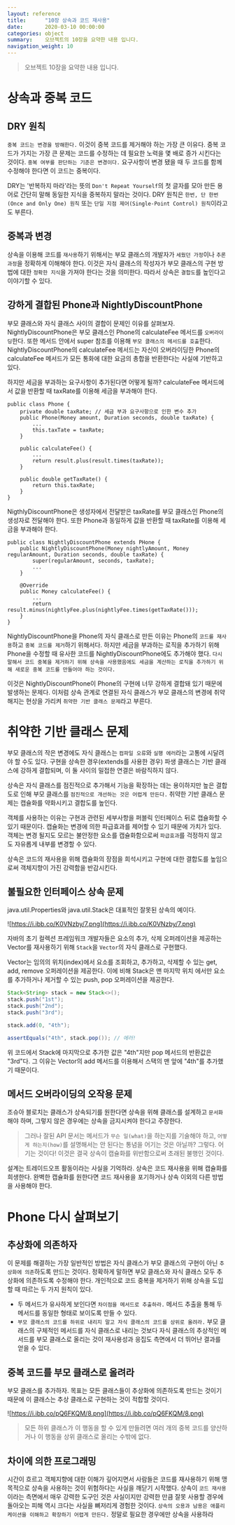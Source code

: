 ```yaml
---
layout: reference
title:      "10장 상속과 코드 재사용"
date:       2020-03-10 00:00:00
categories: object
summary:    오브젝트의 10장을 요약한 내용 입니다.
navigation_weight: 10
---
```


> 오브젝트 10장을 요약한 내용 입니다.

# 상속과 중복 코드

## DRY 원칙

`중복 코드는 변경을 방해한다.` 이것이 중복 코드를 제거해야 하는 가장 큰 이유다. 중복 코드가 가지는 가장 큰 문제는 코드를 수정하는 데 필요한 노력을 몇 배로 증가 시킨다는 것이다. `중복 여부를 판단하는 기준은 변경이다.` 요구사항이 변경 됐을 때 두 코드를 함께 수정해야 한다면 이 코드는 중복이다. 

DRY는 '반복하지 마라'라는 뜻의 `Don't Repeat Yourself`의 첫 글자를 모아 만든 용어로 간단히 말해 동일한 지식을 중복하지 말라는 것이다.  DRY 원칙은 `한번, 단 한번(Once and Only One) 원칙` 또는 `단일 지점 제어(Single-Point Control) 원칙`이라고도 부른다. 

## 중복과 변경

상속을 이용해 코드를 `재사용`하기 위해서는 부모 클래스의 개발자가 `세웠던 가정`이나 `추론 과정`을 정확하게 이해해야 한다. 이것은 자식 클래스의 작성자가 부모 클래스의 구현 방법에 대한 `정확한 지식`을 가져야 한다는 것을 의미한다. 따라서 상속은 `결합도`를 높인다고 이야기할 수 있다. 

## 강하게 결합된 Phone과 NightlyDiscountPhone

부모 클래스와 자식 클래스 사이의 결합이 문제인 이유를 살펴보자. NightlyDiscountPhone은 부모 클래스인 Phone의 calculateFee 메서드를 `오버라이딩`한다. 또한 메서드 안에서 super 참조를 이용해 `부모 클래스의 메서드를 호출`한다. NightlyDiscountPhone의 calculateFee 메서드는 자신이 오버라이딩한 Phone의 calculateFee 메서드가 모든 통화에 대한 요금의 총합을 반환한다는 사실에 기반하고 있다. 

하지만 세금을 부과하는 요구사항이 추가된다면 어떻게 될까? calculateFee 메서드에서 값을 반환할 때 taxRate를 이용해 세금을 부과해야 한다. 

    public class Phone {
    	private double taxRate; // 세금 부과 요구사항으로 인한 변수 추가
    	public Phone(Money amount, Duration seconds, double taxRate) {
    		...
    		this.taxTate = taxRate;
    	}
    
    	public calculateFee() {
    		...
    		return result.plus(result.times(taxRate));
    	}
    
    	public double getTaxRate() {
    		return this.taxRate;
    	}
    }

NigthlyDiscountPhone은 생성자에서 전달받은 taxRate를 부모 클래스인 Phone의 생성자로 전달해야 한다. 또한 Phone과 동일하게 값을 반환할 때 taxRate를 이용해 세금을 부과해야 한다. 

    public class NightlyDiscountPhone extends PHone {
    	public NightlyDiscountPhone(Money nightlyAmount, Money regularAmount, Duration seconds, double taxRate) {
    		super(regularAmount, seconds, taxRate);
    		...
    	}
    
    	@Override
    	public Money calculateFee() {
    		...
    		return result.minus(nightlyFee.plus(nightlyFee.times(getTaxRate()));
    	}
    }

NightlyDiscountPhone을 Phone의 자식 클래스로 만든 이유는 Phone의 `코드를 재사용`하고 `중복 코드를 제거`하기 위해서다. 하지만 세금을 부과하는 로직을 추가하기 위해 Phone을 수정할 때 유사한 코드를 NightlyDiscountPhone에도 추가해야 했다. `다시 말해서 코드 중복을 제거하기 위해 상속을 사용했음에도 세금을 계산하는 로직을 추가하기 위해 새로운 중복 코드를 만들어야 하는 것이다.` 

이것은 NightlyDiscountPhone이 Phone의 구현에 너무 강하게 결합돼 있기 때문에 발생하는 문제다. 이처럼 상속 관계로 연결된 자식 클래스가 부모 클래스의 변경에 취약해지는 현상을 가리켜 `취약한 기반 클래스 문제`라고 부른다. 

# 취약한 기반 클래스 문제

부모 클래스의 작은 변경에도 자식 클래스는 `컴파일 오류`와 `실행 에러`라는 고통에 시달려야 할 수도 있다. 구현을 상속한 경우(extends를 사용한 경우) 파생 클래스는 기반 클래스에 강하게 결합되며, 이 둘 사이의 밀접한 연결은 바람직하지 않다. 

상속은 자식 클래스를 점진적으로 추가해서 기능을 확장하는 데는 용이하지만 높은 결합도로 인해 부모 클래스를 `점진적으로 개선하는 것은 어렵게 만든다.` 취약한 기반 클래스 문제는 캡슐화를 약화시키고 결합도를 높인다. 

객체를 사용하는 이유는 구현과 관련된 세부사항을 퍼블릭 인터페이스 뒤로 캡슐화할 수 있기 때문이다. 캡슐화는 변경에 의한 파급효과를 제어할 수 있기 때문에 가치가 있다. 객체는 변경 될지도 모르는 불안정한 요소를 캡슐화함으로써 `파급효과`를 걱정하지 않고도 자유롭게 내부를 변경할 수 있다. 

상속은 코드의 재사용을 위해 캡슐화의 장점을 희석시키고 구현에 대한 결합도를 높임으로써 객체지향이 가진 강력함을 반감시킨다. 

## 불필요한 인터페이스 상속 문제

java.util.Properties와 java.util.Stack은 대표적인 잘못된 상속의 예이다. 

![https://i.ibb.co/K0VNzby/7.png](https://i.ibb.co/K0VNzby/7.png)

자바의 초기 컬렉션 프레임워크 개발자들은 요소의 추가, 삭제 오퍼레이션을 제공하는 Vector를 재사용하기 위해 `Stack`을 `Vector`의 자식 클래스로 구현했다. 

Vector는 임의의 위치(index)에서 요소를 조회하고, 추가하고, 삭제할 수 있는 get, add, remove 오퍼레이션을 제공한다. 이에 비해 Stack은 맨 마지막 위치 에서만 요소를 추가하거나 제거할 수 있는 push, pop 오퍼레이션을 제공한다. 
```java
Stack<String> stack = new Stack<>();
stack.push("1st");
stack.push("2nd");
stack.push("3rd");

stack.add(0, "4th");

assertEquals("4th", stack.pop()); // 에러!
```
위 코드에서 Stack에 마지막으로 추가한 값은 "4th"지만 pop 메서드의 반환값은 "3rd"다. 그 이유는 Vector의 add 메서드를 이용해서 스택의 맨 앞에 "4th"를 추가했기 때문이다. 

## 메서드 오버라이딩의 오작용 문제

조슈아 블로치는 클래스가 상속되기를 원한다면 상속을 위해 클래스를 설계하고 `문서화`해야 하며, 그렇지 않은 경우에는 상속을 금지시켜야 한다고 주장한다. 

> 그러나 잘된 API 문서는 메서드가 `무슨 일(what)`을 하는지를 기술해야 하고, `어떻게 하는지(how)`를 설명해서는 안 된다는 통념을 어기는 것은 아닐까? 그렇다. 어기는 것이다! 이것은 결국 상속이 캡슐화를 위반함으로써 초래된 불행인 것이다.

설계는 트레이드오프 활동이라는 사실을 기억하라. 상속은 코드 재사용을 위해 캡슐화를 희생한다. 완벽한 캡슐화를 원한다면 코드 재사용을 포기하거나 상속 이외의 다른 방법을 사용해야 한다. 

# Phone 다시 살펴보기

## 추상화에 의존하자

이 문제를 해결하는 가장 일반적인 방법은 자식 클래스가 부모 클래스의 구현이 아닌 `추상화에 의존`하도록 만드는 것이다. 정확하게 말하면 부모 클래스와 자식 클래스 모두 추상화에 의존하도록 수정해야 한다. 개인적으로 코드 중복을 제거하기 위해 상속을 도입할 때 따르는 두 가지 원칙이 있다. 

- 두 메서드가 유사하게 보인다면 `차이점을 메서드로 추출하라.` 메서드 추출을 통해 두 메서드를 동일한 형태로 보이도록 만들 수 있다.
- `부모 클래스의 코드를 하위로 내리지 말고 자식 클래스의 코드를 상위로 올려라.` 부모 클래스의 구체적인 메서드를 자식 클래스로 내리는 것보다 자식 클래스의 추상적인 메서드를 부모 클래스로 올리는 것이 재사용성과 응집도 측면에서 더 뛰어난 결과를 얻을 수 있다.

## 중복 코드를 부모 클래스로 올려라

부모 클래스를 추가하자. 목표는 모든 클래스들이 추상화에 의존하도록 만드는 것이기 때문에 이 클래스는 추상 클래스로 구현하는 것이 적합할 것이다. 

![https://i.ibb.co/pQ6FKQM/8.png](https://i.ibb.co/pQ6FKQM/8.png)

> 모든 하위 클래스가 이 행동을 할 수 있게 만들려면 여러 개의 중복 코드를 양산하거나 이 행동을 상위 클래스로 올리는 수밖에 없다.

## 차이에 의한 프로그래밍

시간이 흐르고 객체지향에 대한 이해가 깊어지면서 사람들은 코드를 재사용하기 위해 맹목적으로 상속을 사용하는 것이 위험하다는 사실을 깨닫기 시작했다. 상속이 `코드 재사용`이라는 측면에서 매우 강력한 도구인 것은 사실이지만 강력한 만큼 잘못 사용할 경우에 돌아오는 피해 역시 크다는 사실을 뼈저리게 경험한 것이다. `상속의 오용과 남용은 애플리케이션을 이해하고 확장하기 어렵게 만든다.` 정말로 필요한 경우에만 상속을 사용하라